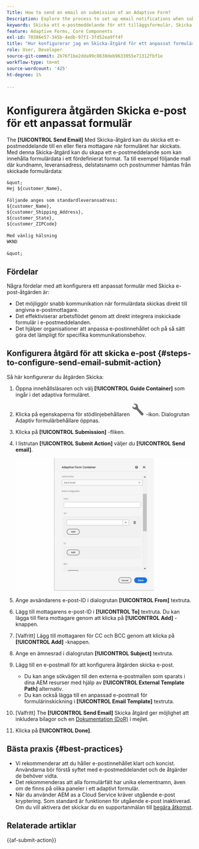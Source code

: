 ```yaml
---
Title: How to send an email on submission of an Adaptive Form?
Description: Explore the process to set up email notifications when submitting an Adaptive Form.
keywords: Skicka ett e-postmeddelande för ett tilläggsformulär, Skicka med e-post, Adaptiv e-post, Skicka e-post med formulär, Skicka e-postguide
feature: Adaptive Forms, Core Components
exl-id: 70386e57-345b-4edb-97f1-3fd52ea9ff4f
title: "Hur konfigurerar jag en Skicka-åtgärd för ett anpassat formulär?"
role: User, Developer
source-git-commit: 2b76f1be2dda99c8638deb9633055e71312fbf1e
workflow-type: tm+mt
source-wordcount: '425'
ht-degree: 1%

---
```


# Konfigurera åtgärden Skicka e-post för ett anpassat formulär

The **[!UICONTROL Send Email]** Med Skicka-åtgärd kan du skicka ett e-postmeddelande till en eller flera mottagare när formuläret har skickats. Med denna Skicka-åtgärd kan du skapa ett e-postmeddelande som kan innehålla formulärdata i ett fördefinierat format. Ta till exempel följande mall där kundnamn, leveransadress, delstatsnamn och postnummer hämtas från skickade formulärdata:


    &quot;
    Hej ${customer_Name},
    
    Följande anges som standardleveransadress:
    ${customer_Name},
    ${customer_Shipping_Address},
    ${customer_State},
    ${customer_ZIPCode}
    
    Med vänlig hälsning
    WKND
    
    &quot;


## Fördelar

Några fördelar med att konfigurera ett anpassat formulär med Skicka e-post-åtgärden är:

* Det möjliggör snabb kommunikation när formulärdata skickas direkt till angivna e-postmottagare.
* Det effektiviserar arbetsflödet genom att direkt integrera inskickade formulär i e-postmeddelanden.
* Det hjälper organisationer att anpassa e-postinnehållet och på så sätt göra det lämpligt för specifika kommunikationsbehov.

## Konfigurera åtgärd för att skicka e-post {#steps-to-configure-send-email-submit-action}

Så här konfigurerar du åtgärden Skicka:

1. Öppna innehållsläsaren och välj **[!UICONTROL Guide Container]** som ingår i det adaptiva formuläret.
1. Klicka på egenskaperna för stödlinjebehållaren ![Stödlinjeegenskaper](/help/forms/assets/configure-icon.svg) -ikon. Dialogrutan Adaptiv formulärbehållare öppnas.
1. Klicka på  **[!UICONTROL Submission]** -fliken.
1. I listrutan **[!UICONTROL Submit Action]** väljer du **[!UICONTROL Send email]**.

   ![Åtgärdskonfiguration för Skicka e-post](/help/forms/assets/send-email-action-configuration.gif)
1. Ange avsändarens e-post-ID i dialogrutan **[!UICONTROL From]** textruta.
1. Lägg till mottagarens e-post-ID i **[!UICONTROL To]** textruta. Du kan lägga till flera mottagare genom att klicka på **[!UICONTROL Add]** -knappen.
1. [Valfritt] Lägg till mottagaren för CC och BCC genom att klicka på **[!UICONTROL Add]** -knappen.
1. Ange en ämnesrad i dialogrutan **[!UICONTROL Subject]** textruta.
1. Lägg till en e-postmall för att konfigurera åtgärden skicka e-post.
   * Du kan ange sökvägen till den externa e-postmallen som sparats i dina AEM resurser med hjälp av **[!UICONTROL External Template Path]** alternativ.
   * Du kan också lägga till en anpassad e-postmall för formulärinskickning i **[!UICONTROL Email Template]** textruta.
1. [Valfritt] The **[!UICONTROL Send Email]** Skicka åtgärd ger möjlighet att inkludera bilagor och en [Dokumentation (DoR)](generate-document-of-record-core-components.md) i mejlet.
1. Klicka på **[!UICONTROL Done]**.

## Bästa praxis {#best-practices}

* Vi rekommenderar att du håller e-postinnehållet klart och koncist. Användarna bör förstå syftet med e-postmeddelandet och de åtgärder de behöver vidta.
* Det rekommenderas att alla formulärfält har unika elementnamn, även om de finns på olika paneler i ett adaptivt formulär.
* När du använder AEM as a Cloud Service kräver utgående e-post kryptering. Som standard är funktionen för utgående e-post inaktiverad. Om du vill aktivera det skickar du en supportanmälan till [begära åtkomst](https://experienceleague.adobe.com/docs/experience-manager-cloud-service/implementing/developing/development-guidelines.html?lang=en#sending-email).


## Relaterade artiklar

{{af-submit-action}}

